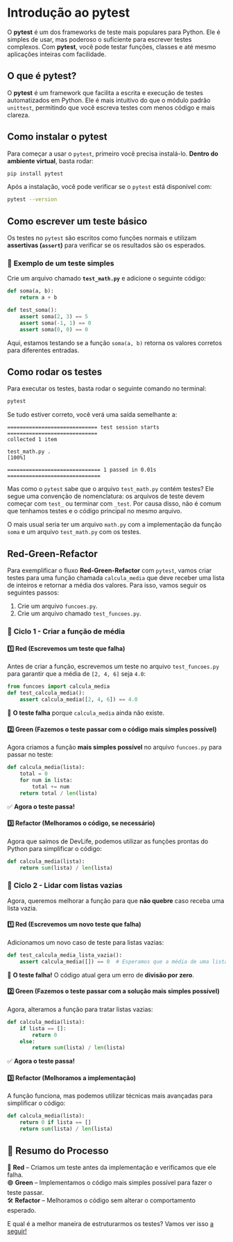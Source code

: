 # Introdução ao **pytest**  

O **pytest** é um dos frameworks de teste mais populares para Python. Ele é simples de usar, mas poderoso o suficiente para escrever testes complexos. Com **pytest**, você pode testar funções, classes e até mesmo aplicações inteiras com facilidade.  

## O que é pytest?  

O **pytest** é um framework que facilita a escrita e execução de testes automatizados em Python. Ele é mais intuitivo do que o módulo padrão `unittest`, permitindo que você escreva testes com menos código e mais clareza.  

## Como instalar o pytest  

Para começar a usar o `pytest`, primeiro você precisa instalá-lo. **Dentro do ambiente virtual**, basta rodar:  

```sh
pip install pytest
```

Após a instalação, você pode verificar se o `pytest` está disponível com:  

```sh
pytest --version
```


## Como escrever um teste básico  

Os testes no `pytest` são escritos como funções normais e utilizam **assertivas (`assert`)** para verificar se os resultados são os esperados.  

### 📌 **Exemplo de um teste simples**  

Crie um arquivo chamado **`test_math.py`** e adicione o seguinte código:  

```python
def soma(a, b):
    return a + b

def test_soma():
    assert soma(2, 3) == 5
    assert soma(-1, 1) == 0
    assert soma(0, 0) == 0
```

Aqui, estamos testando se a função `soma(a, b)` retorna os valores corretos para diferentes entradas.  


## Como rodar os testes  

Para executar os testes, basta rodar o seguinte comando no terminal:  

```sh
pytest
```

Se tudo estiver correto, você verá uma saída semelhante a:  

```
============================= test session starts =============================
collected 1 item                                                               

test_math.py .                                                       [100%]

============================== 1 passed in 0.01s ==============================
```

Mas como o `pytest` sabe que o arquivo `test_math.py` contém testes? Ele segue uma convenção de nomenclatura: os arquivos de teste devem começar com `test_` ou terminar com `_test`. Por causa disso, não é comum que tenhamos testes e o código principal no mesmo arquivo.

O mais usual seria ter um arquivo `math.py` com a implementação da função `soma` e um arquivo `test_math.py` com os testes.

## Red-Green-Refactor

Para exemplificar o fluxo **Red-Green-Refactor** com `pytest`, vamos criar testes para uma função chamada `calcula_media` que deve receber uma lista de inteiros e retornar a média dos valores. Para isso, vamos seguir os seguintes passos:

1. Crie um arquivo `funcoes.py`.
2. Crie um arquivo chamado `test_funcoes.py`.

### 🔹 **Ciclo 1 - Criar a função de média**
#### **1️⃣ Red (Escrevemos um teste que falha)**  
Antes de criar a função, escrevemos um teste no arquivo `test_funcoes.py` para garantir que a média de `[2, 4, 6]` seja `4.0`:

```python
from funcoes import calcula_media
def test_calcula_media():
    assert calcula_media([2, 4, 6]) == 4.0
```

🚨 **O teste falha** porque `calcula_media` ainda não existe.

#### **2️⃣ Green (Fazemos o teste passar com o código mais simples possível)**  
Agora criamos a função **mais simples possível** no arquivo `funcoes.py` para passar no teste:

```python
def calcula_media(lista):
    total = 0
    for num in lista:
        total += num
    return total / len(lista)
```

✅ **Agora o teste passa!**

#### **3️⃣ Refactor (Melhoramos o código, se necessário)**  
Agora que saímos de DevLife, podemos utilizar as funções prontas do Python para simplificar o código:

```python
def calcula_media(lista):
    return sum(lista) / len(lista)
```

### 🔹 **Ciclo 2 - Lidar com listas vazias**
Agora, queremos melhorar a função para que **não quebre** caso receba uma lista vazia.

#### **1️⃣ Red (Escrevemos um novo teste que falha)**  
Adicionamos um novo caso de teste para listas vazias:

```python
def test_calcula_media_lista_vazia():
    assert calcula_media([]) == 0  # Esperamos que a média de uma lista vazia seja 0
```

🚨 **O teste falha!** O código atual gera um erro de **divisão por zero**.

#### **2️⃣ Green (Fazemos o teste passar com a solução mais simples possível)**  
Agora, alteramos a função para tratar listas vazias:

```python
def calcula_media(lista):
    if lista == []:
        return 0
    else:
        return sum(lista) / len(lista)
```

✅ **Agora o teste passa!**

#### **3️⃣ Refactor (Melhoramos a implementação)**  

A função funciona, mas podemos utilizar técnicas mais avançadas para simplificar o código:

```python
def calcula_media(lista):
    return 0 if lista == []
    return sum(lista) / len(lista)
```

## 🔹 **Resumo do Processo**
🔴 **Red** – Criamos um teste antes da implementação e verificamos que ele falha.  
🟢 **Green** – Implementamos o código mais simples possível para fazer o teste passar.  
🛠️ **Refactor** – Melhoramos o código sem alterar o comportamento esperado.  

E qual é a melhor maneira de estruturarmos os testes? Vamos ver isso [a seguir!](2-boaspraticas.md)

<!-- ## Recursos úteis do pytest  

### 1️⃣ **Testes paramétricos** (rodar o mesmo teste com vários valores)  
Podemos usar `@pytest.mark.parametrize` para testar múltiplos casos de forma eficiente:  

```python
import pytest

@pytest.mark.parametrize("a, b, resultado", [
    (2, 3, 5),
    (-1, 1, 0),
    (0, 0, 0)
])
def test_soma(a, b, resultado):
    assert soma(a, b) == resultado
```

### 2️⃣ **Testes com exceções** (testando erros)  
Podemos verificar se uma função levanta uma exceção esperada com `pytest.raises()`:  

```python
import pytest

def divide(a, b):
    if b == 0:
        raise ValueError("Divisão por zero não permitida!")
    return a / b

def test_divide():
    with pytest.raises(ValueError):
        divide(1, 0)
```

### 3️⃣ **Rodando apenas um teste específico**  
Se quiser rodar apenas um teste específico, use:  

```sh
pytest test_math.py::test_soma
```

### 4️⃣ **Obter um relatório mais detalhado**  
Para ver mensagens detalhadas sobre os testes, use a opção `-v`:  

```sh
pytest -v
```


## Conclusão  

O `pytest` é uma ferramenta essencial para quem quer escrever testes de forma simples e eficiente em Python. Com uma sintaxe intuitiva e diversas funcionalidades úteis, ele facilita a criação e execução de testes automatizados, garantindo que seu código funcione corretamente.  

Agora que você conhece o básico, experimente escrever seus próprios testes e explorar mais recursos do `pytest`! 🚀 -->